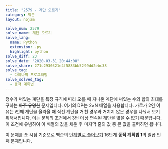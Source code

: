 ```yaml
---
title: "2579 - 계단 오르기"
category: 백준
layout: nojam

solve_num: 2579
solve_name: 계단 오르기
solve_lang:
  name: Python
  extension: .py
  highlight: python
solve_diff: 23
solve_date: "2020-03-31 20:44:08"
solve_share: 271c2930321e4f5883bb5299dd2ebc38
solve_tag:
  - 다이나믹 프로그래밍
solve_solved_tag:
  - 동적 계획법
---
```


정수가 써있는 계단을 특정 규칙에 따라 오를 때 지나온 계단에 써있는 수의 합의 최대를 구하는 ~~아주 유명한~~ 문제입니다. 여기의 DP는 2×N 배열을 사용합니다. 가로가 2인 이유는 i번째 계단을 올라올 때 직전 계단을 거친 경우와 거치지 않은 경우를 나눠서 보기 위해서입니다. 이는 문제의 조건에서 3번 이상 연속된 계단을 밟을 수 없기 때문입니다. 이 조건에 유념하여 이 배열의 값을 채운 후 마지막 줄의 값 중 큰 값을 출력하면 됩니다.

이 문제를 푼 시점 기준으로 백준의 [단계별로 풀어보기](http://noj.am/p/s) 16단계 **동적 계획법 1**의 일곱 번째 문제입니다.
